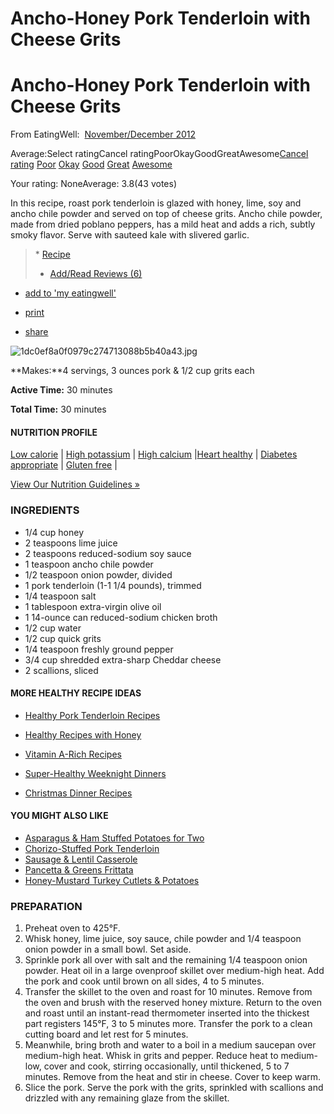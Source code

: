 # Ancho-Honey Pork Tenderloin with Cheese Grits

# Ancho-Honey Pork Tenderloin with Cheese Grits

From EatingWell:  [November/December 2012](http://www.eatingwell.com/category/publication/magazine/november/december_2012)

Average:Select ratingCancel ratingPoorOkayGoodGreatAwesome[Cancel rating](http://www.eatingwell.com/recipes/ancho_honey_pork.html#0)
[Poor](http://www.eatingwell.com/recipes/ancho_honey_pork.html#20)
[Okay](http://www.eatingwell.com/recipes/ancho_honey_pork.html#40)
[Good](http://www.eatingwell.com/recipes/ancho_honey_pork.html#60)
[Great](http://www.eatingwell.com/recipes/ancho_honey_pork.html#80)
[Awesome](http://www.eatingwell.com/recipes/ancho_honey_pork.html#100)

Your rating: NoneAverage: 3.8(43 votes)

In this recipe, roast pork tenderloin is glazed with honey, lime, soy and ancho chile powder and served on top of cheese grits. Ancho chile powder, made from dried poblano peppers, has a mild heat and adds a rich, subtly smoky flavor. Serve with sauteed kale with slivered garlic.

> []()[]()
> []()* []()[Recipe](http://www.eatingwell.com/recipes/ancho_honey_pork.html)
> * [Add/Read Reviews (6)](http://www.eatingwell.com/recipes/ancho_honey_pork.html?section=comments#tabs)

* [add to 'my eatingwell']()

* [print](http://www.eatingwell.com/print/152759)
* [share](http://www.addtoany.com/share_save#url=http%3A%2F%2Fwww.eatingwell.com%2Frecipes%2Fancho_honey_pork.html&title=Ancho-Honey%20Pork%20Tenderloin%20with%20Cheese%20Grits&description=In%20this%20recipe%2C%20roast%20pork%20tenderloin%20is%20glazed%20with%20honey%2C%20lime%2C%20soy%20and%20ancho%20chile%20powder%20and%20served%20on%20top%20of%20cheese%20grits.%20Ancho%20chile%20powder%2C%20ma)

![1dc0ef8a0f0979c274713088b5b40a43.jpg](../image/1dc0ef8a0f0979c274713088b5b40a43.jpg)

**Makes:**4 servings, 3 ounces pork & 1/2 cup grits each

**Active Time:** 30 minutes

**Total Time:** 30 minutes

#### NUTRITION PROFILE

[Low calorie](http://www.eatingwell.com/category/health_diet_considerations/low_calorie) | [High potassium](http://www.eatingwell.com/category/health_diet_considerations/high_potassium) | [High calcium](http://www.eatingwell.com/category/health_diet_considerations/high_calcium) |[Heart healthy](http://www.eatingwell.com/category/health_diet_considerations/heart_healthy) | [Diabetes appropriate](http://www.eatingwell.com/category/health_diet_considerations/diabetes_appropriate) | [Gluten free](http://www.eatingwell.com/category/health_diet_considerations/gluten_free) |

[View Our Nutrition Guidelines »](http://www.eatingwell.com/eatingwell_nutrition_and_recipe_guidelines)

### INGREDIENTS

* 1/4 cup honey
* 2 teaspoons lime juice
* 2 teaspoons reduced-sodium soy sauce
* 1 teaspoon ancho chile powder
* 1/2 teaspoon onion powder, divided
* 1 pork tenderloin (1-1 1/4 pounds), trimmed
* 1/4 teaspoon salt
* 1 tablespoon extra-virgin olive oil
* 1 14-ounce can reduced-sodium chicken broth
* 1/2 cup water
* 1/2 cup quick grits
* 1/4 teaspoon freshly ground pepper
* 3/4 cup shredded extra-sharp Cheddar cheese
* 2 scallions, sliced

#### MORE HEALTHY RECIPE IDEAS

* [Healthy Pork Tenderloin Recipes](http://www.eatingwell.com/recipes_menus/recipe_slideshows/healthy_pork_tenderloin_recipes)

* [Healthy Recipes with Honey](http://www.eatingwell.com/recipes_menus/recipes_slideshows/healthy_recipes_with_honey)

* [Vitamin A-Rich Recipes](http://www.eatingwell.com/nutrition_health/nutrient_library/vitamin_a_rich_recipes)

* [Super-Healthy Weeknight Dinners](http://www.eatingwell.com/recipes_menus/recipe_slideshows/super_healthy_weeknight_dinners)

* [Christmas Dinner Recipes](http://www.eatingwell.com/recipes_menus/recipe_slideshows/christmas_dinner_recipes)

#### YOU MIGHT ALSO LIKE

* [Asparagus & Ham Stuffed Potatoes for Two](http://www.eatingwell.com/recipes/asparagus_ham_potatoes_for_two.html)
* [Chorizo-Stuffed Pork Tenderloin](http://www.eatingwell.com/recipes/chorizo_stuffed_pork_tenderloin.html)
* [Sausage & Lentil Casserole](http://www.eatingwell.com/recipes/sausage_lentil_casserole.html)
* [Pancetta & Greens Frittata](http://www.eatingwell.com/recipes/pancetta_greens_frittata.html)
* [Honey-Mustard Turkey Cutlets & Potatoes](http://www.eatingwell.com/recipes/honey_mustard_turkey_cutlets_potatoes.html)

### PREPARATION

1. Preheat oven to 425°F.
2. Whisk honey, lime juice, soy sauce, chile powder and 1/4 teaspoon onion powder in a small bowl. Set aside.
3. Sprinkle pork all over with salt and the remaining 1/4 teaspoon onion powder. Heat oil in a large ovenproof skillet over medium-high heat. Add the pork and cook until brown on all sides, 4 to 5 minutes.
4. Transfer the skillet to the oven and roast for 10 minutes. Remove from the oven and brush with the reserved honey mixture. Return to the oven and roast until an instant-read thermometer inserted into the thickest part registers 145°F, 3 to 5 minutes more. Transfer the pork to a clean cutting board and let rest for 5 minutes.
5. Meanwhile, bring broth and water to a boil in a medium saucepan over medium-high heat. Whisk in grits and pepper. Reduce heat to medium-low, cover and cook, stirring occasionally, until thickened, 5 to 7 minutes. Remove from the heat and stir in cheese. Cover to keep warm.
6. Slice the pork. Serve the pork with the grits, sprinkled with scallions and drizzled with any remaining glaze from the skillet.
